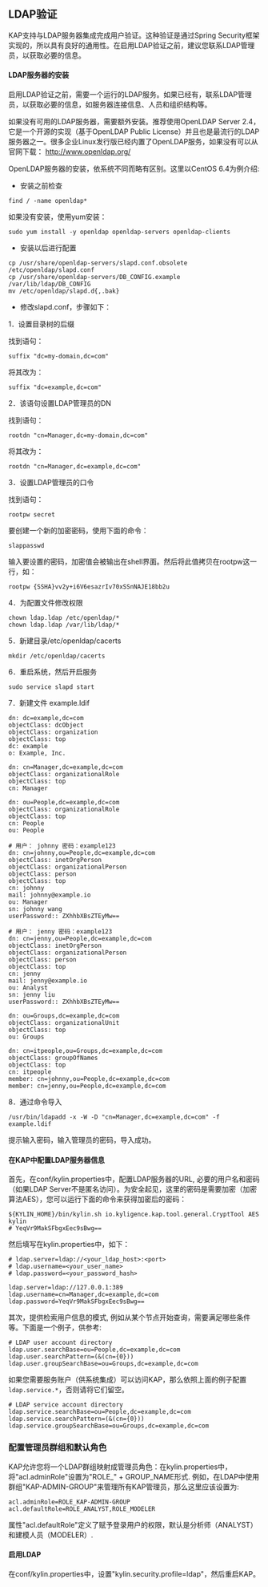 ## LDAP验证

KAP支持与LDAP服务器集成完成用户验证。这种验证是通过Spring Security框架实现的，所以具有良好的通用性。在启用LDAP验证之前，建议您联系LDAP管理员，以获取必要的信息。

#### LDAP服务器的安装
启用LDAP验证之前，需要一个运行的LDAP服务。如果已经有，联系LDAP管理员，以获取必要的信息，如服务器连接信息、人员和组织结构等。

如果没有可用的LDAP服务器，需要额外安装。推荐使用OpenLDAP Server 2.4，它是一个开源的实现（基于OpenLDAP Public License）并且也是最流行的LDAP服务器之一。很多企业Linux发行版已经内置了OpenLDAP服务，如果没有可以从官网下载： http://www.openldap.org/

OpenLDAP服务器的安装，依系统不同而略有区别。这里以CentOS 6.4为例介绍:  

* 安装之前检查

```shell
find / -name openldap*
```
如果没有安装，使用yum安装：
```shell
sudo yum install -y openldap openldap-servers openldap-clients
```

* 安装以后进行配置

```shell
cp /usr/share/openldap-servers/slapd.conf.obsolete /etc/openldap/slapd.conf
cp /usr/share/openldap-servers/DB_CONFIG.example /var/lib/ldap/DB_CONFIG
mv /etc/openldap/slapd.d{,.bak}
```

* 修改slapd.conf，步骤如下：

1．设置目录树的后缀

找到语句：
```
suffix "dc=my-domain,dc=com"
```
将其改为：
```
suffix "dc=example,dc=com"
```
2．该语句设置LDAP管理员的DN

找到语句：
```
rootdn "cn=Manager,dc=my-domain,dc=com"
```
将其改为：
```
rootdn "cn=Manager,dc=example,dc=com"
```
3．设置LDAP管理员的口令

找到语句：
```
rootpw secret
```

要创建一个新的加密密码，使用下面的命令：
```
slappasswd
```
输入要设置的密码，加密值会被输出在shell界面。然后将此值拷贝在rootpw这一行，如：
```
rootpw {SSHA}vv2y+i6V6esazrIv70xSSnNAJE18bb2u
```

4．为配置文件修改权限
```shell
chown ldap.ldap /etc/openldap/*
chown ldap.ldap /var/lib/ldap/*
```

5．新建目录/etc/openldap/cacerts
```shell
mkdir /etc/openldap/cacerts
```

6．重启系统，然后开启服务  
```shell
sudo service slapd start
```

7．新建文件 example.ldif
```ldif
dn: dc=example,dc=com
objectClass: dcObject
objectClass: organization
objectClass: top
dc: example
o: Example, Inc.

dn: cn=Manager,dc=example,dc=com
objectClass: organizationalRole
objectClass: top
cn: Manager

dn: ou=People,dc=example,dc=com
objectClass: organizationalRole
objectClass: top
cn: People
ou: People

# 用户： johnny 密码：example123
dn: cn=johnny,ou=People,dc=example,dc=com
objectClass: inetOrgPerson
objectClass: organizationalPerson
objectClass: person
objectClass: top
cn: johnny
mail: johnny@example.io
ou: Manager
sn: johnny wang
userPassword:: ZXhhbXBsZTEyMw==

# 用户： jenny 密码：example123
dn: cn=jenny,ou=People,dc=example,dc=com
objectClass: inetOrgPerson
objectClass: organizationalPerson
objectClass: person
objectClass: top
cn: jenny
mail: jenny@example.io
ou: Analyst
sn: jenny liu
userPassword:: ZXhhbXBsZTEyMw==

dn: ou=Groups,dc=example,dc=com
objectClass: organizationalUnit
objectClass: top
ou: Groups

dn: cn=itpeople,ou=Groups,dc=example,dc=com
objectClass: groupOfNames
objectClass: top
cn: itpeople
member: cn=johnny,ou=People,dc=example,dc=com
member: cn=jenny,ou=People,dc=example,dc=com
```

8．通过命令导入
```shell
/usr/bin/ldapadd -x -W -D "cn=Manager,dc=example,dc=com" -f example.ldif
```

提示输入密码，输入管理员的密码，导入成功。


#### 在KAP中配置LDAP服务器信息

首先，在conf/kylin.properties中，配置LDAP服务器的URL, 必要的用户名和密码（如果LDAP Server不是匿名访问）。为安全起见，这里的密码是需要加密（加密算法AES），您可以运行下面的命令来获得加密后的密码：
```shell
${KYLIN_HOME}/bin/kylin.sh io.kyligence.kap.tool.general.CryptTool AES kylin
# YeqVr9MakSFbgxEec9sBwg==
```
然后填写在kylin.properties中，如下：

```properties
# ldap.server=ldap://<your_ldap_host>:<port>
# ldap.username=<your_user_name>
# ldap.password=<your_password_hash>

ldap.server=ldap://127.0.0.1:389
ldap.username=cn=Manager,dc=example,dc=com
ldap.password=YeqVr9MakSFbgxEec9sBwg==
```

其次，提供检索用户信息的模式, 例如从某个节点开始查询，需要满足哪些条件等。下面是一个例子，供参考:

```properties
# LDAP user account directory
ldap.user.searchBase=ou=People,dc=example,dc=com
ldap.user.searchPattern=(&(cn={0}))
ldap.user.groupSearchBase=ou=Groups,dc=example,dc=com
```

如果您需要服务账户（供系统集成）可以访问KAP，那么依照上面的例子配置`ldap.service.*`，否则请将它们留空。
```properties
# LDAP service account directory
ldap.service.searchBase=ou=People,dc=example,dc=com
ldap.service.searchPattern=(&(cn={0}))
ldap.service.groupSearchBase=ou=Groups,dc=example,dc=com
```

### 配置管理员群组和默认角色

KAP允许您将一个LDAP群组映射成管理员角色：在kylin.properties中，将"acl.adminRole"设置为"ROLE_" + GROUP_NAME形式. 例如，在LDAP中使用群组"KAP-ADMIN-GROUP"来管理所有KAP管理员，那么这里应该设置为:

```
acl.adminRole=ROLE_KAP-ADMIN-GROUP
acl.defaultRole=ROLE_ANALYST,ROLE_MODELER
```

属性"acl.defaultRole"定义了赋予登录用户的权限，默认是分析师（ANALYST）和建模人员（MODELER）.

#### 启用LDAP

在conf/kylin.properties中，设置"kylin.security.profile=ldap"，然后重启KAP。



